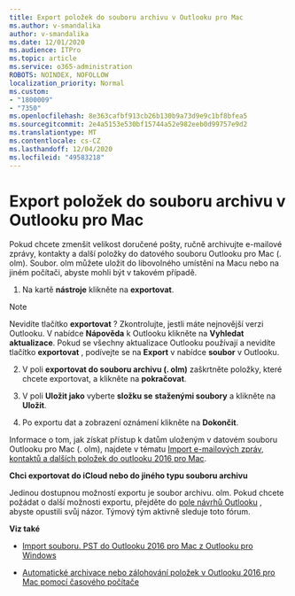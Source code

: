 ```yaml
---
title: Export položek do souboru archivu v Outlooku pro Mac
ms.author: v-smandalika
author: v-smandalika
ms.date: 12/01/2020
ms.audience: ITPro
ms.topic: article
ms.service: o365-administration
ROBOTS: NOINDEX, NOFOLLOW
localization_priority: Normal
ms.custom:
- "1800009"
- "7350"
ms.openlocfilehash: 8e363cafbf913cb26b130b9a73d9e9c1bf8bfea5
ms.sourcegitcommit: 2e4a5153e530bf15744a52e982eeb0d99757e9d2
ms.translationtype: MT
ms.contentlocale: cs-CZ
ms.lasthandoff: 12/04/2020
ms.locfileid: "49583218"
---
```

# <a name="export-items-to-an-archive-file-in-outlook-for-mac"></a>Export položek do souboru archivu v Outlooku pro Mac

Pokud chcete zmenšit velikost doručené pošty, ručně archivujte e-mailové zprávy, kontakty a další položky do datového souboru Outlooku pro Mac (. olm). Soubor. olm můžete uložit do libovolného umístění na Macu nebo na jiném počítači, abyste mohli být v takovém případě.

1. Na kartě **nástroje** klikněte na **exportovat**.

> [!NOTE]
> Nevidíte tlačítko **exportovat** ? Zkontrolujte, jestli máte nejnovější verzi Outlooku. V nabídce **Nápověda** k Outlooku klikněte na **Vyhledat aktualizace**. Pokud se všechny aktualizace Outlooku používají a nevidíte tlačítko **exportovat** , podívejte se na **Export** v nabídce **soubor** v Outlooku.

2. V poli **exportovat do souboru archivu (. olm)** zaškrtněte položky, které chcete exportovat, a klikněte na **pokračovat**.

3. V poli **Uložit jako** vyberte **složku se** **staženými soubory** a klikněte na **Uložit**.

4. Po exportu dat a zobrazení oznámení klikněte na **Dokončit**.

Informace o tom, jak získat přístup k datům uloženým v datovém souboru Outlooku pro Mac (. olm), najdete v tématu [Import e-mailových zpráv, kontaktů a dalších položek do outlooku 2016 pro Mac](https://support.microsoft.com/office/import-and-export-outlook-email-contacts-and-calendar-92577192-3881-4502-b79d-c3bbada6c8ef#ID0EAACAAA=macOS).

**Chci exportovat do iCloud nebo do jiného typu souboru archivu**

Jedinou dostupnou možností exportu je soubor archivu. olm. Pokud chcete požádat o další možnosti exportu, přejděte do [pole návrhů Outlooku](https://outlook.uservoice.com/) , abyste opustili svůj názor. Týmový tým aktivně sleduje toto fórum.

**Viz také**

- [Import souboru. PST do Outlooku 2016 pro Mac z Outlooku pro Windows](https://support.microsoft.com/office/import-a-pst-file-into-outlook-for-mac-from-outlook-for-windows-b4a6a1d6-94bb-4c85-a4fc-a83dc690e18c)

- [Automatické archivace nebo zálohování položek v Outlooku 2016 pro Mac pomocí časového počítače](https://support.microsoft.com/office/automatically-archive-or-back-up-outlook-for-mac-items-441fcce5-2262-4b64-ac8c-fa949df989f5)
